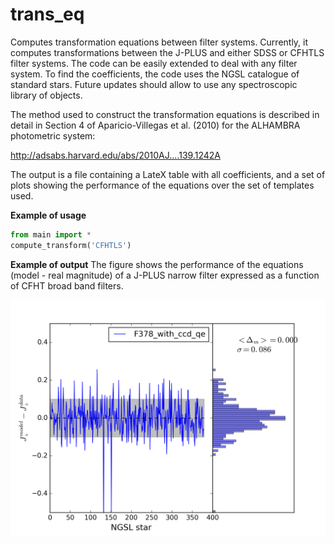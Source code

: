 # trans_eq

Computes transformation equations between filter systems. Currently, it computes transformations between the J-PLUS and either SDSS or CFHTLS filter systems. The code can be easily extended to deal with any filter system. To find the coefficients, the code uses the NGSL catalogue of standard stars. Future updates should allow to use any spectroscopic library of objects.

The method used to construct the transformation equations is described in detail in Section 4 of Aparicio-Villegas et al. (2010) for the ALHAMBRA photometric system:

http://adsabs.harvard.edu/abs/2010AJ....139.1242A


The output is a file containing a LateX table with all coefficients, and a set of plots showing the performance of the equations over the set of templates used.

**Example of usage**
```python
from main import *
compute_transform('CFHTLS')

```

**Example of output**
The figure shows the performance of the equations (model - real magnitude) of a J-PLUS narrow filter expressed as a function of CFHT broad band filters.

![Example](https://github.com/aaorsi/trans_eq/blob/master/plots/all.F378_with_ccd_qe.png)
